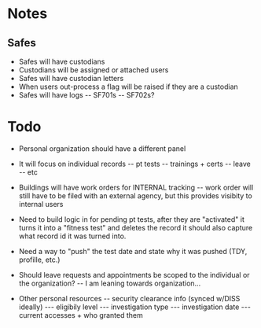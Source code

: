 # Notes

## Safes

-   Safes will have custodians
-   Custodians will be assigned or attached users
-   Safes will have custodian letters
-   When users out-process a flag will be raised if they are a custodian
-   Safes will have logs
    -- SF701s
    -- SF702s?

# Todo

-   Personal organization should have a different panel
-   It will focus on individual records
    -- pt tests
    -- trainings + certs
    -- leave
    -- etc

-   Buildings will have work orders for INTERNAL tracking
    -- work order will still have to be filed with an external agency, but this provides visibity to internal users

-   Need to build logic in for pending pt tests, after they are "activated" it turns it into a "fitness test" and deletes the record
    it should also capture what record id it was turned into.
-   Need a way to "push" the test date and state why it was pushed (TDY, profille, etc.)

-   Should leave requests and appointments be scoped to the individual or the organization?
    -- I am leaning towards organization...

- Other personal resources
-- security clearance info (synced w/DISS ideally)
--- eligibily level
--- investigation type
--- investigation date
--- current accesses + who granted them